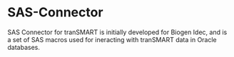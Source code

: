 # SAS-Connector
SAS Connector for tranSMART is initially developed for Biogen Idec, and is a set of SAS macros used for ineracting with tranSMART data in Oracle databases.
